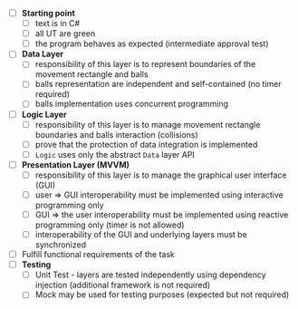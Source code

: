 - [ ] **Starting point**
  - [ ] text is in C#
  - [ ] all UT are green
  - [ ] the program behaves as expected (intermediate approval test)
- [ ] **Data Layer**
  - [ ] responsibility of this layer is to represent boundaries of the movement rectangle and balls
  - [ ] balls representation are independent and self-contained (no timer required)
  - [ ] balls implementation uses concurrent programming
- [ ] **Logic Layer**
  - [ ] responsibility of this layer is to manage movement rectangle boundaries and balls interaction (collisions)
  - [ ] prove that the protection  of data integration is implemented
  - [ ] `Logic` uses only the abstract `Data` layer API
- [ ] **Presentation Layer (MVVM)**
  - [ ] responsibility of this layer is to manage the graphical user interface (GUI)
  - [ ] user => GUI interoperability must be implemented using interactive programming only
  - [ ] GUI => the user interoperability must be implemented using reactive programming only (timer is not allowed)
  - [ ] interoperability of the GUI and underlying layers must be synchronized
- [ ] Fulfill functional requirements of the task
- [ ] **Testing**
  - [ ] Unit Test - layers are tested independently using dependency injection (additional framework is not required)
  - [ ] Mock may be used for testing purposes (expected but not required)
